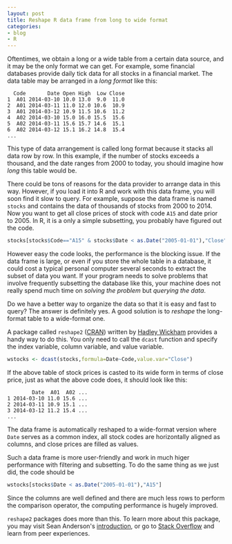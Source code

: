 ```yaml
---
layout: post
title: Reshape R data frame from long to wide format
categories:
- blog
- R
---
```


Oftentimes, we obtain a long or a wide table from a certain data source, and it may be the only format we can get. For example, some financial databases provide daily tick data for all stocks in a financial market. The data table may be arranged in a *long format* like this:

```
  Code       Date Open High  Low Close
1  A01 2014-03-10 10.0 13.0  9.0  11.0
2  A01 2014-03-11 11.0 12.0 10.6  10.9
3  A01 2014-03-12 10.9 11.5 10.6  11.2
4  A02 2014-03-10 15.0 16.0 15.5  15.6
5  A02 2014-03-11 15.6 15.7 14.6  15.1
6  A02 2014-03-12 15.1 16.2 14.8  15.4
...
```

This type of data arrangement is called long format because it stacks all data row by row. In this example, if the number of stocks exceeds a thousand, and the date ranges from 2000 to today, you should imagine how *long* this table would be.

There could be tons of reasons for the data provider to arrange data in this way. However, if you load it into R and work with this data frame, you will soon find it slow to query. For example, suppose the data frame is named `stocks` and contains the data of thousands of stocks from 2000 to 2014. Now you want to get all close prices of stock with code `A15` and date prior to 2005. In R, it is a only a simple subsetting, you probably have figured out the code.

```r
stocks[stocks$Code=="A15" & stocks$Date < as.Date("2005-01-01"),"Close"]
```

However easy the code looks, the performance is the blocking issue. If the data frame is large, or even if you store the whole table in a database, it could cost a typical personal computer several seconds to extract the subset of data you want. If your program needs to solve problems that involve frequently subsetting the database like this, your machine does not really spend much time on *solving the problem* but *querying the data*.

Do we have a better way to organize the data so that it is easy and fast to query? The answer is definitely yes. A good solution is to *reshape* the long-format table to a wide-format one.

A package called `reshape2` ([CRAN](http://cran.r-project.org/web/packages/reshape2/)) written by [Hadley Wickham](http://had.co.nz/) provides a handy way to do this. You only need to call the `dcast` function and specify the index variable, column variable, and value variable.

```r
wstocks <- dcast(stocks,formula=Date~Code,value.var="Close")
```

If the above table of stock prices is casted to its wide form in terms of close price, just as what the above code does, it should look like this:

```
        Date  A01  A02 ...
1 2014-03-10 11.0 15.6 ...
2 2014-03-11 10.9 15.1 ...
3 2014-03-12 11.2 15.4 ...
...
```

The data frame is automatically reshaped to a wide-format version where `Date` serves as a common index, all stock codes are horizontally aligned as columns, and close prices are filled as values.

Such a data frame is more user-friendly and work in much higer performance with filtering and subsetting. To do the same thing as we just did, the code should be

```r
wstocks[stocks$Date < as.Date("2005-01-01"),"A15"]
```

Since the columns are well defined and there are much less rows to perform the comparison operator, the computing performance is hugely improved.

`reshape2` packages does more than this. To learn more about this package, you may visit Sean Anderson's [introduction](http://www.seananderson.ca/2013/10/19/reshape.html), or go to [Stack Overflow](http://stackoverflow.com/questions/tagged/reshape2/) and learn from peer experiences.